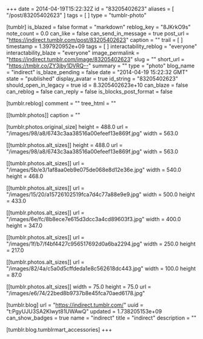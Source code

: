 +++
date = 2014-04-19T15:22:32Z
id = "83205402623"
aliases = [ "/post/83205402623" ]
tags = [ ]
type = "tumblr-photo"

[tumblr]
is_blazed = false
format = "markdown"
reblog_key = "8JKrkO9s"
note_count = 0.0
can_like = false
can_send_in_message = true
post_url = "https://indirect.tumblr.com/post/83205402623"
caption = ""
trail = [ ]
timestamp = 1.397920952e+09
tags = [ ]
interactability_reblog = "everyone"
interactability_blaze = "everyone"
image_permalink = "https://indirect.tumblr.com/image/83205402623"
slug = ""
short_url = "https://tmblr.co/ZY3jby1DVRQ--"
summary = ""
type = "photo"
blog_name = "indirect"
is_blaze_pending = false
date = "2014-04-19 15:22:32 GMT"
state = "published"
display_avatar = true
id_string = "83205402623"
should_open_in_legacy = true
id = 8.3205402623e+10
can_blaze = false
can_reblog = false
can_reply = false
is_blocks_post_format = false

[tumblr.reblog]
comment = ""
tree_html = ""

[[tumblr.photos]]
caption = ""

[tumblr.photos.original_size]
height = 488.0
url = "/images/98/a8/6743c3aa38516a00efeef13e869f.jpg"
width = 563.0

[[tumblr.photos.alt_sizes]]
height = 488.0
url = "/images/98/a8/6743c3aa38516a00efeef13e869f.jpg"
width = 563.0

[[tumblr.photos.alt_sizes]]
url = "/images/5b/e3/1af8aa0eb9e075de068e8d12e36e.jpg"
width = 540.0
height = 468.0

[[tumblr.photos.alt_sizes]]
url = "/images/15/20/a15726102519fca7d4c77a88e9e9.jpg"
width = 500.0
height = 433.0

[[tumblr.photos.alt_sizes]]
url = "/images/6e/fc/8b8ece7e615d3dcc3a4cd89603f3.jpg"
width = 400.0
height = 347.0

[[tumblr.photos.alt_sizes]]
url = "/images/1f/b7/f4bf4427c956517692d0a6ba2294.jpg"
width = 250.0
height = 217.0

[[tumblr.photos.alt_sizes]]
url = "/images/82/4a/c5a0d5cffdeda1e8c562618dc443.jpg"
width = 100.0
height = 87.0

[[tumblr.photos.alt_sizes]]
width = 75.0
height = 75.0
url = "/images/e6/74/22bed8b9737b8e45fca70aed6178.jpg"

[tumblr.blog]
url = "https://indirect.tumblr.com/"
uuid = "t:PgyUJU3SA2Klwyt81UWAwQ"
updated = 1.738205153e+09
can_show_badges = true
name = "indirect"
title = "indirect"
description = ""

[tumblr.blog.tumblrmart_accessories]
+++

